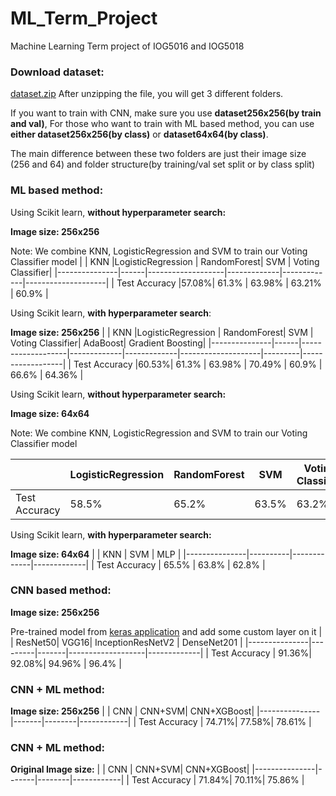 # ML_Term_Project
Machine Learning Term project of IOG5016 and IOG5018

### Download dataset:
[dataset.zip](https://github.com/e96031413/ML_Term_Project/blob/main/dataset.zip)
After unzipping the file, you will get 3 different folders.

If you want to train with CNN, make sure you use **dataset256x256(by train and val)**, For those who want to train with ML based method, you can use **either dataset256x256(by class)** or **dataset64x64(by class)**.

The main difference between these two folders are just their image size (256 and 64) and folder structure(by training/val set split or by class split)

### ML based method:
Using Scikit learn, **without hyperparameter search:**

**Image size: 256x256**

Note: We combine KNN, LogisticRegression and SVM to train our Voting Classifier model
|               |  KNN |LogisticRegression | RandomForest|     SVM     |   Voting Classifier|
|---------------|------|-------------------|-------------|-------------|--------------------|
| Test Accuracy |57.08%| 61.3%             |      63.98% |    63.21%   |     60.9%          |

Using Scikit learn, **with hyperparameter search**:

**Image size: 256x256**
|               |  KNN |LogisticRegression | RandomForest|     SVM     |   Voting Classifier| AdaBoost| Gradient Boosting|
|---------------|------|-------------------|-------------|-------------|--------------------|---------|------------------|
| Test Accuracy |60.53%| 61.3%             |      63.98% |    70.49%   |     60.9%          |   66.6% |        64.36%    |


Using Scikit learn, **without hyperparameter search:**

**Image size: 64x64**

Note: We combine KNN, LogisticRegression and SVM to train our Voting Classifier model

|               | LogisticRegression | RandomForest|     SVM     | Voting Classifier| 
|---------------|--------------------|-------------|-------------|------------------|
| Test Accuracy |58.5%               |      65.2%  |    63.5%    |     63.2%        |

Using Scikit learn, **with hyperparameter search:**

**Image size: 64x64**
|               |    KNN   |     SVM     |  MLP        | 
|---------------|----------|-------------|-------------|
| Test Accuracy |   65.5%  |    63.8%    |     62.8%   |


### CNN based method:

**Image size: 256x256**

Pre-trained model from [keras application](https://keras.io/api/applications/) and add some custom layer on it
|               | ResNet50|  VGG16| InceptionResNetV2 | DenseNet201 |
|---------------|---------|-------|-------------------|-------------|
| Test Accuracy |   91.36%| 92.08%|      94.96%       |    96.4%    |


### CNN + ML method:

**Image size: 256x256**
|               |   CNN | CNN+SVM| CNN+XGBoost|
|---------------|-------|--------|------------|
| Test Accuracy | 74.71%|  77.58%|   78.61%   |


### CNN + ML method:

**Original Image size:**
|               |   CNN | CNN+SVM| CNN+XGBoost|
|---------------|-------|--------|------------|
| Test Accuracy | 71.84%|  70.11%|   75.86%   |
